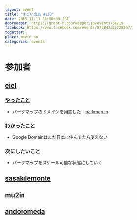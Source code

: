 ```yaml
---
layout: event
title: "すごい広島 #130"
date: 2015-11-11 18:00:00 JST
doorkeeper: https://great-h.doorkeeper.jp/events/34219
facebook: https://www.facebook.com/events/873842312728567/
togetter:
place: movin_on
categories: events
---
```


# 参加者

## [eiel](http://eiel.info)

### [やったこと](https://github.com/great-h/great-h.github.io/issues/1740)

* パークマップのドメインを用意した - [parkmap.in](http://parkmap.in)

### わかったこと

* Google Domainはまだ日本に住んでたら使えない

### 次にしたいこと

* パークマップをスケール可能な状態にしていく

## [sasakilemonte](https://github.com/sasakilemonte)


## [mu2in](http://twitter.com/mu2in)


## [andoromeda](https://github.com/andoromeda)
